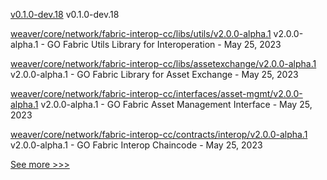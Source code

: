
[v0.1.0-dev.18](https://github.com/hyperledger/anoncreds-rs/releases/tag/v0.1.0-dev.18) v0.1.0-dev.18

[weaver/core/network/fabric-interop-cc/libs/utils/v2.0.0-alpha.1](https://github.com/hyperledger/cacti/releases/tag/weaver/core/network/fabric-interop-cc/libs/utils/v2.0.0-alpha.1) v2.0.0-alpha.1 - GO Fabric Utils Library for Interoperation - May 25, 2023

[weaver/core/network/fabric-interop-cc/libs/assetexchange/v2.0.0-alpha.1](https://github.com/hyperledger/cacti/releases/tag/weaver/core/network/fabric-interop-cc/libs/assetexchange/v2.0.0-alpha.1) v2.0.0-alpha.1 - GO Fabric Library for Asset Exchange - May 25, 2023

[weaver/core/network/fabric-interop-cc/interfaces/asset-mgmt/v2.0.0-alpha.1](https://github.com/hyperledger/cacti/releases/tag/weaver/core/network/fabric-interop-cc/interfaces/asset-mgmt/v2.0.0-alpha.1) v2.0.0-alpha.1 - GO Fabric Asset Management Interface - May 25, 2023

[weaver/core/network/fabric-interop-cc/contracts/interop/v2.0.0-alpha.1](https://github.com/hyperledger/cacti/releases/tag/weaver/core/network/fabric-interop-cc/contracts/interop/v2.0.0-alpha.1) v2.0.0-alpha.1 - GO Fabric Interop Chaincode - May 25, 2023


[See more >>>](https://start-here.hyperledger.org/releases)
